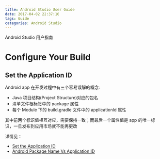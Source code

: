 ```yaml
---
title: Android Studio User Guide
date: 2017-04-02 22:37:16
tags: Guide
categories: Android Studio
---
```


Android Studio 用户指南

<!-- more -->

# Configure Your Build

## Set the Application ID

Android app 在开发过程中有三个容易误解的概念:

* Java 项目结构(Project Structure)对应的包名
* 清单文件根标签中的 package 属性
* 每个 Module 下的 build.gradle 文件中的 applicationId 属性

其中前两个标识值相互对应，需要保持一致；而最后一个属性值是 app 的唯一标识，一旦发布到应用市场就不能再更改

详情见：

* [Set the Application ID](https://developer.android.com/studio/build/application-id.html)
* [Android Package Name Vs Application ID](https://blog.mindorks.com/android-package-name-vs-application-id-ad95b08815a6)
